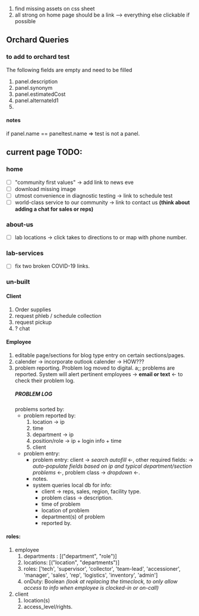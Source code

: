 1. find missing assets on css sheet
2.  all strong on home page should be a link  --> everything else clickable if possible

## Orchard Queries

### to add to orchard test 
The following fields are empty and need to be filled
 1. panel.description
 2. panel.synonym
 3. panel.estimatedCost
 4. panel.alternateId1
 5. 


#### notes
if panel.name == paneltest.name => test is not a panel.


## current page TODO:
### home
- [ ] "community first values"  -> add link to news eve
- [ ] download missing image
- [ ] utmost convenience in diagnostic testing -> link to schedule test
- [ ] world-class service to our community -> link to contact us **(think about adding a chat for sales or reps)**

### about-us
- [ ] lab locations -> click takes to directions to or map with phone number.

### lab-services 
- [ ] fix two broken COVID-19 links.

### un-built

#### Client
1. Order supplies
2. request phleb / schedule collection
3. request pickup
4. ? chat

#### Employee

1. editable page/sections for blog type entry on certain sections/pages.
2. calender -> incorporate outlook calender -> HOW???
3. problem reporting.  Problem log moved to digital. a;; problems are reported.  System will alert pertinent employees -> **email or text** <- to check their problem log. 
   ##### PROBLEM LOG
   problems sorted by: 
    * problem reported by:
        1. location -> ip
        2. time
        3. department -> ip
        4. position/role -> ip + login info + time
        5. client
    * problem entry: 
        * problem entry: client -> *search autofill* <-, other required fields: -> *auto-populate fields based on ip and typical department/section problems* <-,  problem class -> *dropdown* <-.
        * notes.
        * system queries local db for info:
          * client -> reps, sales, region, facility type.
          * problem class -> description.
          * time of problem
          * location of problem
          * department(s) of problem
          * reported by.

#### roles:
 1. employee
    1. departments : [("department", "role")]
    2. locations: [("location", "departments")]
    3. roles: ['tech', 'supervisor', 'collector', 'team-lead', 'accessioner', 'manager', 'sales', 'rep', 'logistics', 'inventory', 'admin']
    4. onDuty: Boolean *(look at replacing the timeclock, to only allow access to info when employee is clocked-in or on-call)*
 2. client
    1. location(s)
    2. access_level/rights.